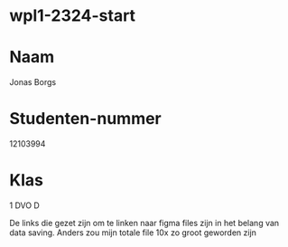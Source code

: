 # wpl1-2324-start

# Naam
Jonas Borgs

# Studenten-nummer
12103994

# Klas
1 DVO D

De links die gezet zijn om te linken naar figma files zijn in het belang
van data saving. Anders zou mijn totale file 10x zo groot geworden zijn

